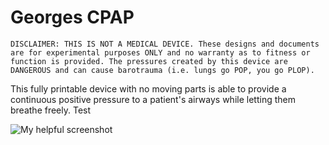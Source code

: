# Georges CPAP

```danger
DISCLAIMER: THIS IS NOT A MEDICAL DEVICE. These designs and documents are for experimental purposes ONLY and no warranty as to fitness or function is provided. The pressures created by this device are DANGEROUS and can cause barotrauma (i.e. lungs go POP, you go PLOP).
```

This fully printable device with no moving parts is able to provide a continuous positive pressure to a patient's airways while letting them breathe freely. Test

![My helpful screenshot](/assets/complete_ortho.png)
